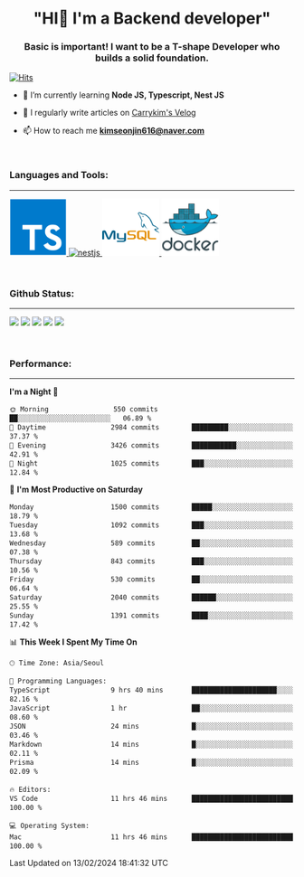 <h1 align="center">"HI👋 I'm a Backend developer" </h1>
<h3 align="center">Basic is important! I want to be a T-shape Developer who builds a solid foundation.</h3>

[![Hits](https://hits.seeyoufarm.com/api/count/incr/badge.svg?url=https%3A%2F%2Fgithub.com%2Fgimseonjin&count_bg=%2318BFE5&title_bg=%23555555&icon=ko-fi.svg&icon_color=%23E7E7E7&title=hits&edge_flat=false)](https://hits.seeyoufarm.com)

- 🌱 I’m currently learning **Node JS, Typescript, Nest JS**

- 📝 I regularly write articles on [Carrykim's Velog](https://velog.io/@carrykim)

- 📫 How to reach me **kimseonjin616@naver.com**

<br/>

<h3 align="left">Languages and Tools:</h3>

***

<p align="left"> 
 <a href="https://www.typescriptlang.org/" target="_blank" rel="noreferrer"> <img src="https://raw.githubusercontent.com/devicons/devicon/master/icons/typescript/typescript-original.svg" alt="typescript" width="20%" height="20%"/> </a>
<a href="https://nestjs.com/" target="_blank" rel="noreferrer"> <img src="https://docs.nestjs.com/assets/logo-small.svg" alt="nestjs" width="20%" height="20%"/> </a> 
<a href="https://www.mysql.com/" target="_blank" rel="noreferrer"> <img src="https://raw.githubusercontent.com/devicons/devicon/master/icons/mysql/mysql-original-wordmark.svg" alt="mysql" width="20%" height="20%"/>  </a>
 <a href="https://www.docker.com/" target="_blank" rel="noreferrer"> <img src="https://raw.githubusercontent.com/devicons/devicon/master/icons/docker/docker-original-wordmark.svg" alt="docker" width="20%" height="20%"/> </a>
 </p>
</p>

<br/>

<h3 align="left">Github Status:</h3>

***

![](http://github-profile-summary-cards.vercel.app/api/cards/profile-details?username=gimseonjin&theme=nord_bright)
![](http://github-profile-summary-cards.vercel.app/api/cards/repos-per-language?username=gimseonjin&theme=nord_bright)
![](http://github-profile-summary-cards.vercel.app/api/cards/most-commit-language?username=gimseonjin&theme=nord_bright)
![](http://github-profile-summary-cards.vercel.app/api/cards/stats?username=gimseonjin&theme=nord_bright)
![](http://github-profile-summary-cards.vercel.app/api/cards/productive-time?username=gimseonjin&theme=nord_bright&utcOffset=8)


<br/>

<h3 align="left">Performance:</h3>

***

<!--START_SECTION:waka-->
**I'm a Night 🦉** 

```text
🌞 Morning                550 commits         ██░░░░░░░░░░░░░░░░░░░░░░░   06.89 % 
🌆 Daytime                2984 commits        █████████░░░░░░░░░░░░░░░░   37.37 % 
🌃 Evening                3426 commits        ███████████░░░░░░░░░░░░░░   42.91 % 
🌙 Night                  1025 commits        ███░░░░░░░░░░░░░░░░░░░░░░   12.84 % 
```
📅 **I'm Most Productive on Saturday** 

```text
Monday                   1500 commits        █████░░░░░░░░░░░░░░░░░░░░   18.79 % 
Tuesday                  1092 commits        ███░░░░░░░░░░░░░░░░░░░░░░   13.68 % 
Wednesday                589 commits         ██░░░░░░░░░░░░░░░░░░░░░░░   07.38 % 
Thursday                 843 commits         ███░░░░░░░░░░░░░░░░░░░░░░   10.56 % 
Friday                   530 commits         ██░░░░░░░░░░░░░░░░░░░░░░░   06.64 % 
Saturday                 2040 commits        ██████░░░░░░░░░░░░░░░░░░░   25.55 % 
Sunday                   1391 commits        ████░░░░░░░░░░░░░░░░░░░░░   17.42 % 
```


📊 **This Week I Spent My Time On** 

```text
🕑︎ Time Zone: Asia/Seoul

💬 Programming Languages: 
TypeScript               9 hrs 40 mins       █████████████████████░░░░   82.16 % 
JavaScript               1 hr                ██░░░░░░░░░░░░░░░░░░░░░░░   08.60 % 
JSON                     24 mins             █░░░░░░░░░░░░░░░░░░░░░░░░   03.46 % 
Markdown                 14 mins             █░░░░░░░░░░░░░░░░░░░░░░░░   02.11 % 
Prisma                   14 mins             █░░░░░░░░░░░░░░░░░░░░░░░░   02.09 % 

🔥 Editors: 
VS Code                  11 hrs 46 mins      █████████████████████████   100.00 % 

💻 Operating System: 
Mac                      11 hrs 46 mins      █████████████████████████   100.00 % 
```


 Last Updated on 13/02/2024 18:41:32 UTC
<!--END_SECTION:waka-->

<div align="center">
  
